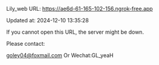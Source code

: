 Lily_web URL: https://ae6d-61-165-102-156.ngrok-free.app

Updated at: 2024-12-10 13:35:28

If you cannot open this URL, the server might be down.

Please contact: 

goley04@foxmail.com Or Wechat:GL_yeaH